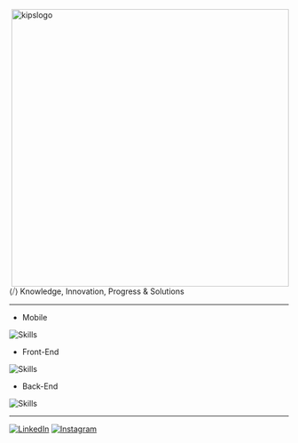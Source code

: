 
<img src="https://github.com/kipstech/.github/assets/104142117/0ff5f482-2226-4058-8d87-f4fd5777ee95" alt="kipslogo" min-width="400px" max-width="400px" width="500px" align="right">

<p align="left"> 
  ⟨⧸⟩ Knowledge, Innovation, Progress & Solutions
</p>

---

- Mobile
  
![Skills](https://skillicons.dev/icons?i=dart,flutter,swift,kotlin,react)

- Front-End
  
![Skills](https://skillicons.dev/icons?i=js,ts,react,next,angular)

- Back-End
  
![Skills](https://skillicons.dev/icons?i=python,cs,dotnet,nodejs,nest)

---

[![LinkedIn](https://img.shields.io/badge/-LinkedIn-%23333?style=for-the-badge&logo=linkedin&logoColor=8257E5)](https://www.linkedin.com/company/kipstech)
[![Instagram](https://img.shields.io/badge/Instagram-%23333?style=for-the-badge&logo=instagram&logoColor=8257E5)](https://instagram.com/kips.tech)
